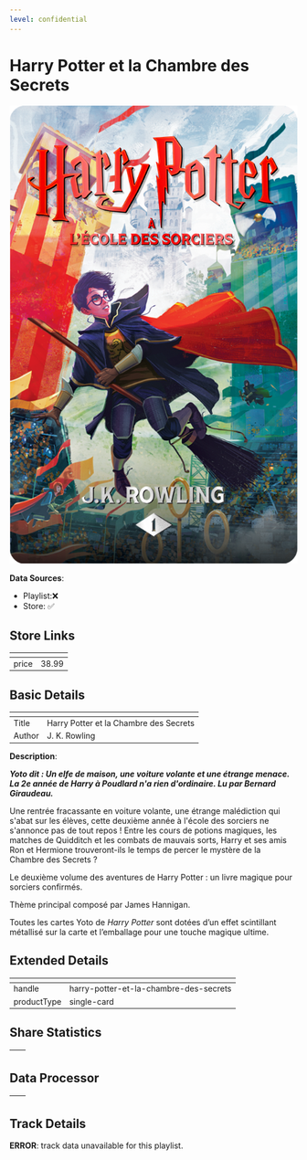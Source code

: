 ```yaml
---
level: confidential
---
```

# Harry Potter et la Chambre des Secrets

![card_[9osDB].png](../../img/cards/card_[9osDB].png)

**Data Sources**: 

- Playlist:❌
- Store: ✅


## Store Links

| <!-- --> | <!-- --> |
| - | - |
| price | 38.99 |


## Basic Details

| <!-- --> | <!-- --> |
| - | - |
| Title | Harry Potter et la Chambre des Secrets |
| Author | J. K. Rowling |

**Description**:

_**Yoto dit : Un elfe de maison, une voiture volante et une étrange menace. La 2e année de Harry à Poudlard n'a rien d'ordinaire. Lu par Bernard Giraudeau.**_

Une rentrée fracassante en voiture volante, une étrange malédiction qui s'abat sur les élèves, cette deuxième année à l'école des sorciers ne s'annonce pas de tout repos ! Entre les cours de potions magiques, les matches de Quidditch et les combats de mauvais sorts, Harry et ses amis Ron et Hermione trouveront-ils le temps de percer le mystère de la Chambre des Secrets ?

Le deuxième volume des aventures de Harry Potter : un livre magique pour sorciers confirmés.  

Thème principal composé par James Hannigan.

Toutes les cartes Yoto de _Harry Potter_ sont dotées d’un effet scintillant métallisé sur la carte et l’emballage pour une touche magique ultime.


## Extended Details

| <!-- --> | <!-- --> |
| - | - |
| handle | harry-potter-et-la-chambre-des-secrets |
| productType | single-card |


## Share Statistics

| <!-- --> | <!-- --> |
| - | - |


## Data Processor

| <!-- --> | <!-- --> |
| - | - |


## Track Details

**ERROR**: track data unavailable for this playlist.
